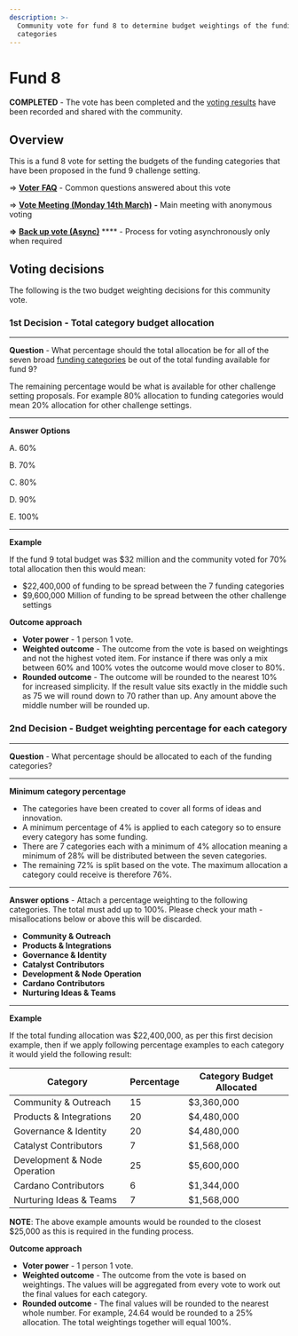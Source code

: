 ```yaml
---
description: >-
  Community vote for fund 8 to determine budget weightings of the funding
  categories
---
```


# Fund 8

**COMPLETED** - The vote has been completed and the [voting results](voting-results-fund-8.md) have been recorded and shared with the community.&#x20;

## Overview



This is a fund 8 vote for setting the budgets of the funding categories that have been proposed in the fund 9 challenge setting.



\=> [**Voter** **FAQ**](voter-faq.md) - Common questions answered about this vote

\=> [**Vote Meeting (Monday 14th March)**](vote-meeting-monday-14th-march.md) **-** Main meeting with anonymous voting

**=>** [**Back up vote (Async)**](back-up-vote-async.md) **** - Process for voting asynchronously only when required



## Voting decisions

The following is the two budget weighting decisions for this community vote.



### **1st Decision - Total category budget allocation**

****

**Question** - What percentage should the total allocation be for all of the seven broad [funding categories](broken-reference) be out of the total funding available for fund 9?&#x20;

The remaining percentage would be what is available for other challenge setting proposals. For example 80% allocation to funding categories would mean 20% allocation for other challenge settings.

****

**Answer Options**

A. 60%

B. 70%

C. 80%

D. 90%

E. 100%

****

**Example**

If the fund 9 total budget was $32 million and the community voted for 70% total allocation then this would mean:

* $22,400,000 of funding to be spread between the 7 funding categories
* $9,600,000 Million of funding to be spread between the other challenge settings



**Outcome approach**

* **Voter power** - 1 person 1 vote.
* **Weighted outcome** - The outcome from the vote is based on weightings and not the highest voted item. For instance if there was only a mix between 60% and 100% votes the outcome would move closer to 80%.
* **Rounded outcome** - The outcome will be rounded to the nearest 10% for increased simplicity. If the result value sits exactly in the middle such as 75 we will round down to 70 rather than up. Any amount above the middle number will be rounded up.



### 2nd Decision - Budget weighting percentage for each category

****

**Question** - What percentage should be allocated to each of the funding categories?

****

**Minimum category percentage**

* The categories have been created to cover all forms of ideas and innovation.
* A minimum percentage of 4% is applied to each category so to ensure every category has some funding.
* There are 7 categories each with a minimum of 4% allocation meaning a minimum of 28% will be distributed between the seven categories.
* The remaining 72% is split based on the vote. The maximum allocation a category could receive is therefore 76%.

****

**Answer options** - Attach a percentage weighting to the following categories. The total must add up to 100%. Please check your math - misallocations below or above this will be discarded.

* **Community & Outreach**
* **Products & Integrations**
* **Governance & Identity**
* **Catalyst Contributors**
* **Development & Node Operation**
* **Cardano Contributors**
* **Nurturing Ideas & Teams**

****

**Example**

If the total funding allocation was $22,400,000, as per this first decision example, then if we apply following percentage examples to each category it would yield the following result:

| Category                     | Percentage | Category Budget Allocated |
| ---------------------------- | ---------- | ------------------------- |
| Community & Outreach         | 15         | $3,360,000                |
| Products & Integrations      | 20         | $4,480,000                |
| Governance & Identity        | 20         | $4,480,000                |
| Catalyst Contributors        | 7          | $1,568,000                |
| Development & Node Operation | 25         | $5,600,000                |
| Cardano Contributors         | 6          | $1,344,000                |
| Nurturing Ideas & Teams      | 7          | $1,568,000                |

**NOTE**: The above example amounts would be rounded to the closest $25,000 as this is required in the funding process.



**Outcome approach**

* **Voter power** - 1 person 1 vote.
* **Weighted outcome** - The outcome from the vote is based on weightings. The values will be aggregated from every vote to work out the final values for each category.
* **Rounded outcome** - The final values will be rounded to the nearest whole number. For example, 24.64 would be rounded to a 25% allocation. The total weightings together will equal 100%.
